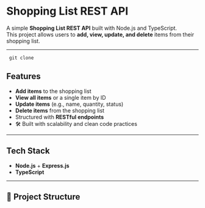 # Shopping List REST API 

A simple **Shopping List REST API** built with Node.js and TypeScript.  
This project allows users to **add, view, update, and delete** items from their shopping list.

---
```
 git clone 
```
##  Features
-  **Add items** to the shopping list  
-  **View all items** or a single item by ID  
-  **Update items** (e.g., name, quantity, status)  
-  **Delete items** from the shopping list  
-  Structured with **RESTful endpoints**  
- 🛠 Built with scalability and clean code practices  

---

##  Tech Stack
- **Node.js** + **Express.js**
- **TypeScript**


---

## 📂 Project Structure
